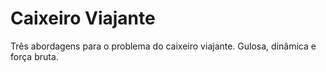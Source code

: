 # Caixeiro Viajante
Três abordagens para o problema do caixeiro viajante. Gulosa, dinâmica e força bruta.
